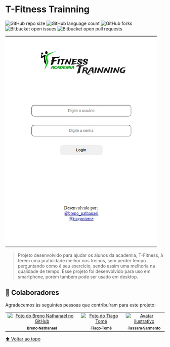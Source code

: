 # T-Fitness Trainning

![GitHub repo size](https://img.shields.io/github/repo-size/nathanbrn/T-Fitness-Academia?style=for-the-badge)
![GitHub language count](https://img.shields.io/github/languages/count/nathanbrn/T-Fitness-Academia?style=for-the-badge)
![GitHub forks](https://img.shields.io/github/forks/nathanbrn/T-Fitness-Academia?style=for-the-badge)
![Bitbucket open issues](https://img.shields.io/bitbucket/issues/nathanbrn/T-Fitness-Academia?style=for-the-badge)
![Bitbucket open pull requests](https://img.shields.io/bitbucket/pr-raw/nathanbrn/T-Fitness-Academia?style=for-the-badge)


<img src="ilustrandoApp.jpg" />

> Projeto desenvolvido para ajudar os alunos da academia, T-Fitness, à terem uma praticidade melhor nos treinos, sem perder tempo perguntando como é seu exercício, sendo assim uma melhoria na qualidade de tempo. Esse projeto foi desenvolvido para uso em smartphone, porém também pode ser usado em desktop.



## 🤝 Colaboradores

Agradecemos às seguintes pessoas que contribuíram para este projeto:

<table>
  <tr>
    <td align="center">
      <a href="https://github.com/nathanbrn">
        <img src="https://avatars.githubusercontent.com/u/110872280?v=4" width="100px;" alt="Foto do Breno Nathanael no GitHub"/><br>
        <sub>
          <b>Breno Nathanael</b>
        </sub>
      </a>
    </td>
    <td align="center">
      <a href="https://github.com/tiagoothome">
        <img src="https://avatars.githubusercontent.com/u/102389691?v=4" width="100px;" alt="Foto do Tiago Tomé"/><br>
        <sub>
          <b>Tiago Tomé</b>
        </sub>
      </a>
    </td>
    <td align="center">
      <a href="#">
        <img src="https://www.alura.com.br/artigos/assets/como-criar-um-readme-para-seu-perfil-github/imagem12.png" width="100px;" alt="Avatar ilustrativo"/><br>
        <sub>
          <b>Tassara Sarmento</b>
        </sub>
      </a>
    </td>
  </tr>
</table>


[⬆ Voltar ao topo](#T-Fitness_Academia)<br>
